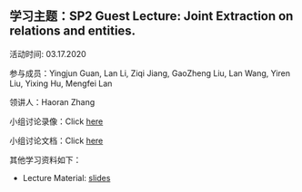 ## 学习主题：SP2 Guest Lecture: Joint Extraction on relations and entities.

活动时间: 03.17.2020

参与成员：Yingjun Guan, Lan Li, Ziqi Jiang, GaoZheng Liu, Lan Wang, Yiren Liu, Yixing Hu, Mengfei Lan

领讲人：Haoran Zhang

小组讨论录像：Click [here](https://youtu.be/5JGuGKe0trw)

小组讨论文档：Click [here](https://docs.google.com/document/d/1D4whF7vcEvn7nvDN2R5JLuXdJ0-SGGBozyoWD5JvtzU/edit#)

其他学习资料如下：
- Lecture Material: [slides](https://drive.google.com/open?id=1cUSownwEFz9SQRwGbIX32N-10n3r4pdW)
